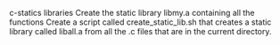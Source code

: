 c-statics libraries
Create the static library libmy.a containing all the functions
Create a script called create_static_lib.sh that creates a static library called liball.a from all the .c files that are in the current directory.
